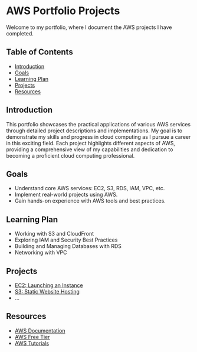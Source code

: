 # AWS Portfolio Projects

Welcome to my portfolio, where I document the AWS projects I have completed. 


## Table of Contents

- [Introduction](#introduction)
- [Goals](#goals)
- [Learning Plan](#learning-plan)
- [Projects](#projects)
- [Resources](#resources)

## Introduction

This portfolio showcases the practical applications of various AWS services through detailed project descriptions and implementations. My goal is to demonstrate my skills and progress in cloud computing as I pursue a career in this exciting field. Each project highlights different aspects of AWS, providing a comprehensive view of my capabilities and dedication to becoming a proficient cloud computing professional.

## Goals

- Understand core AWS services: EC2, S3, RDS, IAM, VPC, etc.
- Implement real-world projects using AWS.
- Gain hands-on experience with AWS tools and best practices.

## Learning Plan

- Working with S3 and CloudFront
- Exploring IAM and Security Best Practices
- Building and Managing Databases with RDS
- Networking with VPC

## Projects

- [EC2: Launching an Instance](EC2/launch-ec2-instance)
- [S3: Static Website Hosting](S3/static-website)
- ...

## Resources

- [AWS Documentation](https://docs.aws.amazon.com/)
- [AWS Free Tier](https://aws.amazon.com/free/)
- [AWS Tutorials](https://aws.amazon.com/getting-started/hands-on/)
